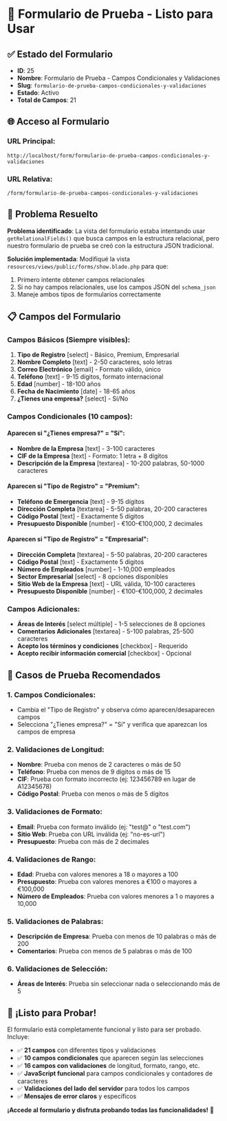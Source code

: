 # 🎯 Formulario de Prueba - Listo para Usar

## ✅ Estado del Formulario

- **ID**: 25
- **Nombre**: Formulario de Prueba - Campos Condicionales y Validaciones
- **Slug**: `formulario-de-prueba-campos-condicionales-y-validaciones`
- **Estado**: Activo
- **Total de Campos**: 21

## 🌐 Acceso al Formulario

### URL Principal:
```
http://localhost/form/formulario-de-prueba-campos-condicionales-y-validaciones
```

### URL Relativa:
```
/form/formulario-de-prueba-campos-condicionales-y-validaciones
```

## 🔧 Problema Resuelto

**Problema identificado**: La vista del formulario estaba intentando usar `getRelationalFields()` que busca campos en la estructura relacional, pero nuestro formulario de prueba se creó con la estructura JSON tradicional.

**Solución implementada**: Modifiqué la vista `resources/views/public/forms/show.blade.php` para que:
1. Primero intente obtener campos relacionales
2. Si no hay campos relacionales, use los campos JSON del `schema_json`
3. Maneje ambos tipos de formularios correctamente

## 📋 Campos del Formulario

### Campos Básicos (Siempre visibles):
1. **Tipo de Registro** [select] - Básico, Premium, Empresarial
2. **Nombre Completo** [text] - 2-50 caracteres, solo letras
3. **Correo Electrónico** [email] - Formato válido, único
4. **Teléfono** [text] - 9-15 dígitos, formato internacional
5. **Edad** [number] - 18-100 años
6. **Fecha de Nacimiento** [date] - 18-65 años
7. **¿Tienes una empresa?** [select] - Sí/No

### Campos Condicionales (10 campos):

#### Aparecen si "¿Tienes empresa?" = "Sí":
- **Nombre de la Empresa** [text] - 3-100 caracteres
- **CIF de la Empresa** [text] - Formato: 1 letra + 8 dígitos
- **Descripción de la Empresa** [textarea] - 10-200 palabras, 50-1000 caracteres

#### Aparecen si "Tipo de Registro" = "Premium":
- **Teléfono de Emergencia** [text] - 9-15 dígitos
- **Dirección Completa** [textarea] - 5-50 palabras, 20-200 caracteres
- **Código Postal** [text] - Exactamente 5 dígitos
- **Presupuesto Disponible** [number] - €100-€100,000, 2 decimales

#### Aparecen si "Tipo de Registro" = "Empresarial":
- **Dirección Completa** [textarea] - 5-50 palabras, 20-200 caracteres
- **Código Postal** [text] - Exactamente 5 dígitos
- **Número de Empleados** [number] - 1-10,000 empleados
- **Sector Empresarial** [select] - 8 opciones disponibles
- **Sitio Web de la Empresa** [text] - URL válida, 10-100 caracteres
- **Presupuesto Disponible** [number] - €100-€100,000, 2 decimales

### Campos Adicionales:
- **Áreas de Interés** [select múltiple] - 1-5 selecciones de 8 opciones
- **Comentarios Adicionales** [textarea] - 5-100 palabras, 25-500 caracteres
- **Acepto los términos y condiciones** [checkbox] - Requerido
- **Acepto recibir información comercial** [checkbox] - Opcional

## 🧪 Casos de Prueba Recomendados

### 1. Campos Condicionales:
- Cambia el "Tipo de Registro" y observa cómo aparecen/desaparecen campos
- Selecciona "¿Tienes empresa?" = "Sí" y verifica que aparezcan los campos de empresa

### 2. Validaciones de Longitud:
- **Nombre**: Prueba con menos de 2 caracteres o más de 50
- **Teléfono**: Prueba con menos de 9 dígitos o más de 15
- **CIF**: Prueba con formato incorrecto (ej: 123456789 en lugar de A12345678)
- **Código Postal**: Prueba con menos o más de 5 dígitos

### 3. Validaciones de Formato:
- **Email**: Prueba con formato inválido (ej: "test@" o "test.com")
- **Sitio Web**: Prueba con URL inválida (ej: "no-es-url")
- **Presupuesto**: Prueba con más de 2 decimales

### 4. Validaciones de Rango:
- **Edad**: Prueba con valores menores a 18 o mayores a 100
- **Presupuesto**: Prueba con valores menores a €100 o mayores a €100,000
- **Número de Empleados**: Prueba con valores menores a 1 o mayores a 10,000

### 5. Validaciones de Palabras:
- **Descripción de Empresa**: Prueba con menos de 10 palabras o más de 200
- **Comentarios**: Prueba con menos de 5 palabras o más de 100

### 6. Validaciones de Selección:
- **Áreas de Interés**: Prueba sin seleccionar nada o seleccionando más de 5

## 🎉 ¡Listo para Probar!

El formulario está completamente funcional y listo para ser probado. Incluye:

- ✅ **21 campos** con diferentes tipos y validaciones
- ✅ **10 campos condicionales** que aparecen según las selecciones
- ✅ **16 campos con validaciones** de longitud, formato, rango, etc.
- ✅ **JavaScript funcional** para campos condicionales y contadores de caracteres
- ✅ **Validaciones del lado del servidor** para todos los campos
- ✅ **Mensajes de error claros** y específicos

**¡Accede al formulario y disfruta probando todas las funcionalidades!** 🚀

